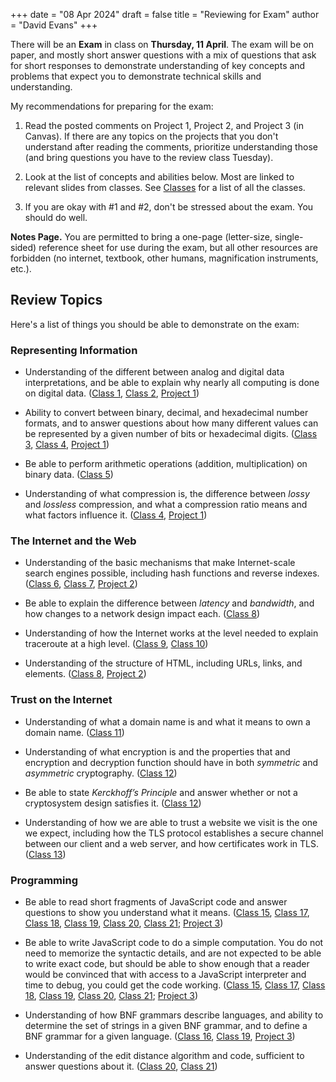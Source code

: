 +++
date = "08 Apr 2024"
draft = false
title = "Reviewing for Exam"
author = "David Evans"
+++

There will be an **Exam** in class on **Thursday, 11 April**. The exam will be on paper, and mostly short answer questions with a mix of questions that ask for short responses to demonstrate understanding of key concepts and problems that expect you to demonstrate technical skills and understanding.

My recommendations for preparing for the exam:

1. Read the posted comments on Project 1, Project 2, and Project 3 (in Canvas). If there are any topics on the projects that you don't understand after reading the comments, prioritize understanding those (and bring questions you have to the review class Tuesday).

2. Look at the list of concepts and abilities below. Most are linked to relevant slides from classes. See [Classes](/classes) for a list of all the classes.

3. If you are okay with #1 and #2, don't be stressed about the exam. You should do well.

**Notes Page.** You are permitted to bring a one-page (letter-size, single-sided) reference sheet for use during the exam, but all other resources are forbidden (no internet, textbook, other humans, magnification instruments, etc.). 

## Review Topics

Here's a list of things you should be able to demonstrate on the exam:

### Representing Information

- Understanding of the different between analog and digital data interpretations, and be able to explain why nearly all computing is done on digital data. ([Class 1](/post/class1), [Class 2](/post/class2), [Project 1](/project1))

- Ability to convert between binary, decimal, and hexadecimal number formats, and to answer questions about how many different values can be represented by a given number of bits or hexadecimal digits. ([Class 3](/post/class3), [Class 4](/post/class4), [Project 1](/project1))

- Be able to perform arithmetic operations (addition, multiplication) on binary data. ([Class 5](/post/class5))

- Understanding of what compression is, the difference between _lossy_ and _lossless_ compression, and what a compression ratio means and what factors influence it. ([Class 4](/post/class4), [Project 1](/project1))

### The Internet and the Web

- Understanding of the basic mechanisms that make Internet-scale search engines possible, including hash functions and reverse indexes. ([Class 6](/post/class6), [Class 7](/post/class7), [Project 2](/project2))

- Be able to explain the difference between _latency_ and _bandwidth_, and how changes to a network design impact each. ([Class 8](/post/class8))

- Understanding of how the Internet works at the level needed to explain traceroute at a high level. ([Class 9](/post/class9), [Class 10](/post/class10))

- Understanding of the structure of HTML, including URLs, links, and elements. ([Class 8](/post/class8), [Project 2](/post/project2))

### Trust on the Internet

- Understanding of what a domain name is and what it means to own a domain name. ([Class 11](/post/class11))

- Understanding of what encryption is and the properties that and encryption and decryption function should have in both _symmetric_ and _asymmetric_ cryptography. ([Class 12](/post/class12))

- Be able to state _Kerckhoff’s Principle_ and answer whether or not a cryptosystem design satisfies it. ([Class 12](/post/class12))

- Understanding of how we are able to trust a website we visit is the one we expect, including how the TLS protocol establishes a secure channel between our client and a web server, and how certificates work in TLS. ([Class 13](/post/class13))

### Programming

- Be able to read short fragments of JavaScript code and answer questions to show you understand what it means. ([Class 15](/post/class15), [Class 17](/post/class17), [Class 18](/post/class18), [Class 19](/post/class19), [Class 20](/post/class20), [Class 21](/post/class21); [Project 3](/project3))

- Be able to write JavaScript code to do a simple computation. You do not need to memorize the syntactic details, and are not expected to be able to write exact code, but should be able to show enough that a reader would be convinced that with access to a JavaScript interpreter and time to debug, you could get the code working. ([Class 15](/post/class15), [Class 17](/post/class17), [Class 18](/post/class18), [Class 19](/post/class19), [Class 20](/post/class20), [Class 21](/post/class21); [Project 3](/project3))

- Understanding of how BNF grammars describe languages, and ability to determine the set of strings in a given BNF grammar, and to define a BNF grammar for a given language. ([Class 16](/post/class16), [Class 19](/post/class19), [Project 3](/project3))

- Understanding of the edit distance algorithm and code, sufficient to answer questions about it. ([Class 20](/post/class20), [Class 21](/post/class21))
